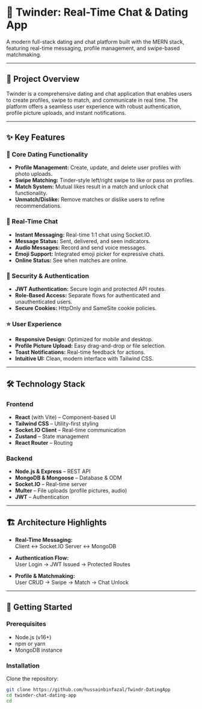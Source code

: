 # 💖 Twinder: Real-Time Chat & Dating App

A modern full-stack dating and chat platform built with the MERN stack, featuring real-time messaging, profile management, and swipe-based matchmaking.

---

## 🌟 Project Overview

Twinder is a comprehensive dating and chat application that enables users to create profiles, swipe to match, and communicate in real time. The platform offers a seamless user experience with robust authentication, profile picture uploads, and instant notifications.

---

## ✨ Key Features

### 🎯 Core Dating Functionality
- **Profile Management:** Create, update, and delete user profiles with photo uploads.
- **Swipe Matching:** Tinder-style left/right swipe to like or pass on profiles.
- **Match System:** Mutual likes result in a match and unlock chat functionality.
- **Unmatch/Dislike:** Remove matches or dislike users to refine recommendations.

### 💬 Real-Time Chat
- **Instant Messaging:** Real-time 1:1 chat using Socket.IO.
- **Message Status:** Sent, delivered, and seen indicators.
- **Audio Messages:** Record and send voice messages.
- **Emoji Support:** Integrated emoji picker for expressive chats.
- **Online Status:** See when matches are online.

### 🔐 Security & Authentication
- **JWT Authentication:** Secure login and protected API routes.
- **Role-Based Access:** Separate flows for authenticated and unauthenticated users.
- **Secure Cookies:** HttpOnly and SameSite cookie policies.

### ⭐ User Experience
- **Responsive Design:** Optimized for mobile and desktop.
- **Profile Picture Upload:** Easy drag-and-drop or file selection.
- **Toast Notifications:** Real-time feedback for actions.
- **Intuitive UI:** Clean, modern interface with Tailwind CSS.

---

## 🛠️ Technology Stack

### Frontend
- **React** (with Vite) – Component-based UI
- **Tailwind CSS** – Utility-first styling
- **Socket.IO Client** – Real-time communication
- **Zustand** – State management
- **React Router** – Routing

### Backend
- **Node.js & Express** – REST API
- **MongoDB & Mongoose** – Database & ODM
- **Socket.IO** – Real-time server
- **Multer** – File uploads (profile pictures, audio)
- **JWT** – Authentication

---

## 🏗️ Architecture Highlights

- **Real-Time Messaging:**  
  Client ↔ Socket.IO Server ↔ MongoDB

- **Authentication Flow:**  
  User Login → JWT Issued → Protected Routes

- **Profile & Matchmaking:**  
  User CRUD → Swipe → Match → Chat Unlock

---

## 🚀 Getting Started

### Prerequisites
- Node.js (v16+)
- npm or yarn
- MongoDB instance

### Installation

Clone the repository:
```sh
git clone https://github.com/hussainbinfazal/Twindr-DatingApp
cd twinder-chat-dating-app
cd 